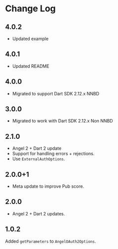 # Change Log

## 4.0.2

* Updated example

## 4.0.1

* Updated README

## 4.0.0

* Migrated to support Dart SDK 2.12.x NNBD

## 3.0.0

* Migrated to work with Dart SDK 2.12.x Non NNBD

## 2.1.0

* Angel 2 + Dart 2 update
* Support for handling errors + rejections.
* Use `ExternalAuthOptions`.

## 2.0.0+1

* Meta update to improve Pub score.

## 2.0.0

* Angel 2 + Dart 2 updates.

## 1.0.2

Added `getParameters` to `AngelOAuth2Options`.
